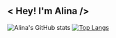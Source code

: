 ## < Hey! I'm Alina />

<!--
**Pipchenkovaa/Pipchenkovaa** is a ✨ _special_ ✨ repository because its `README.md` (this file) appears on your GitHub profile.

Here are some ideas to get you started:

- 🔭 I’m currently working on ...
- 🌱 I’m currently learning ...
- 👯 I’m looking to collaborate on ...
- 🤔 I’m looking for help with ...
- 💬 Ask me about ...
- 📫 How to reach me: ...
- 😄 Pronouns: ...
- ⚡ Fun fact: ...
-->

![Alina's GitHub stats](https://github-readme-stats.vercel.app/api?username=Pipchenkovaa&show_icons=true&hide=contribs,prs&cache_seconds=86400&theme=github_dark)
[![Top Langs](https://github-readme-stats.vercel.app/api/top-langs/?username=Pipchenkovaa&layout=compact)](https://github.com/Pipchenkovaa/github-readme-stats)
